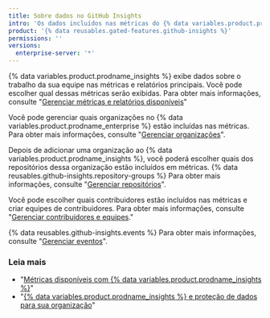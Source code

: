 ```yaml
---
title: Sobre dados no GitHub Insights
intro: 'Os dados incluídos nas métricas do {% data variables.product.prodname_insights %} são altamente personalizáveis.'
product: '{% data reusables.gated-features.github-insights %}'
permissions: ''
versions:
  enterprise-server: '*'
---
```


{% data variables.product.prodname_insights %} exibe dados sobre o trabalho da sua equipe nas métricas e relatórios principais. Você pode escolher qual dessas métricas serão exibidas. Para obter mais informações, consulte "[Gerenciar métricas e relatórios disponíveis](/insights/installing-and-configuring-github-insights/managing-available-metrics-and-reports)"

Você pode gerenciar quais organizações no {% data variables.product.prodname_enterprise %} estão incluídas nas métricas. Para obter mais informações, consulte "[Gerenciar organizações](/insights/installing-and-configuring-github-insights/managing-organizations)".

Depois de adicionar uma organização ao {% data variables.product.prodname_insights %}, você poderá escolher quais dos repositórios dessa organização estão incluídos em métricas. {% data reusables.github-insights.repository-groups %} Para obter mais informações, consulte "[Gerenciar repositórios](/insights/installing-and-configuring-github-insights/managing-repositories)".

Você pode escolher quais contribuidores estão incluídos nas métricas e criar equipes de contribuidores. Para obter mais informações, consulte "[Gerenciar contribuidores e equipes](/insights/installing-and-configuring-github-insights/managing-contributors-and-teams)."

{% data reusables.github-insights.events %} Para obter mais informações, consulte "[Gerenciar eventos](/insights/installing-and-configuring-github-insights/managing-events)".

### Leia mais
- "[Métricas disponíveis com {% data variables.product.prodname_insights %}](/insights/exploring-your-usage-of-github-enterprise/metrics-available-with-github-insights)"
- "<a href="/github/site-policy/github-insights-and-data-protection-for-your-organization" class="dotcom-only">{% data variables.product.prodname_insights %} e proteção de dados para sua organização</a>"
